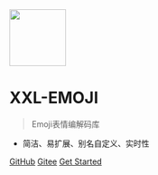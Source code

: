 <img src="https://www.xuxueli.com/xxl-job/data/images/xxl-logo.png" width="100" >

# XXL-EMOJI

> Emoji表情编解码库

- 简洁、易扩展、别名自定义、实时性


[GitHub](https://github.com/xuxueli/xxl-emoji/)
[Gitee](http://gitee.com/xuxueli0323/xxl-emoji)
[Get Started](#《Emoji表情编解码库XXL-EMOJI》)